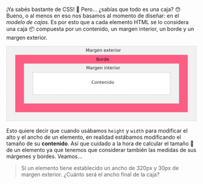 ¡Ya sabés bastante de CSS! :raised_hands: Pero… ¿sabías que todo es una caja? :hushed: Bueno, o al menos en eso nos basamos al momento de diseñar: en el _modelo de cajas_. Es por esto que a cada elemento HTML se lo considera una caja :package: compuesta por un contenido, un margen interior, un borde y un margen exterior.

<div style="display:center;">
<img src="https://raw.githubusercontent.com/MumukiProject/mumuki-guia-html-diseno/master/assets/modelo_cajas_1566497793652.png" alt="modelo_cajas_1566497793652.png" width="auto" height="auto">
</div>

Esto quiere decir que cuando usábamos `height` y `width` para modificar el alto y el ancho de un elemento, en realidad estábamos modificando el tamaño de su **contenido**. Así que cuidado a la hora de calcular el tamaño :straight_ruler: de un elemento ya que tenemos que considerar también las medidas de sus márgenes y bordes. Veamos...

> Si un elemento tiene establecido un ancho de 320px y 30px de margen exterior. ¿Cuánto será el ancho final de la caja?